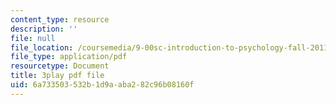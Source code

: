 ```yaml
---
content_type: resource
description: ''
file: null
file_location: /coursemedia/9-00sc-introduction-to-psychology-fall-2011/6a733503532b1d9aaba282c96b08160f_lanmHS0JwYI.pdf
file_type: application/pdf
resourcetype: Document
title: 3play pdf file
uid: 6a733503-532b-1d9a-aba2-82c96b08160f
---
```


